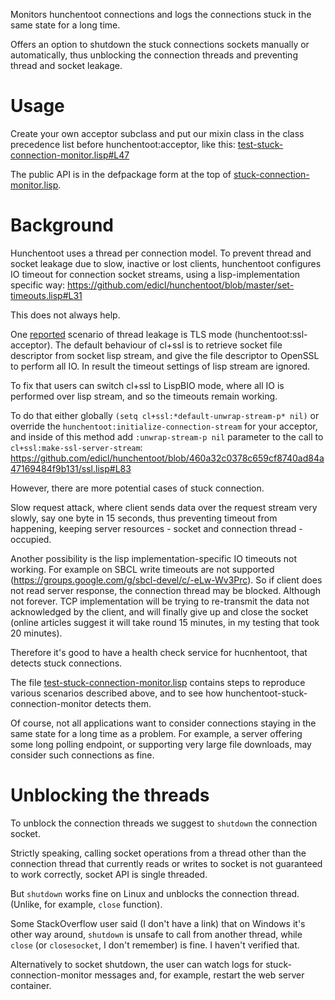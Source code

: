 Monitors hunchentoot connections and logs
the connections stuck in the same state for a long time.

Offers an option to shutdown the stuck connections sockets
manually or automatically, thus unblocking
the connection threads and preventing thread and socket leakage.

# Usage
Create your own acceptor subclass and put our mixin
class in the class precedence list before hunchentoot:acceptor,
like this:
[test-stuck-connection-monitor.lisp#L47](test-stuck-connection-monitor.lisp#L47)

The public API is in the defpackage form at the top of
[stuck-connection-monitor.lisp](stuck-connection-monitor.lisp).

# Background

Hunchentoot uses a thread per connection model. To prevent
thread and socket leakage due to slow, inactive or lost clients,
hunchentoot configures IO timeout for connection
socket streams, using a lisp-implementation specific
way: https://github.com/edicl/hunchentoot/blob/master/set-timeouts.lisp#L31

This does not always help.

One [reported](https://github.com/edicl/hunchentoot/issues/189)
scenario of thread leakage is TLS mode
(hunchentoot:ssl-acceptor). The default behaviour of cl+ssl
is to retrieve socket file descriptor from socket lisp
stream, and give the file descriptor to OpenSSL to
perform all IO. In result the timeout settings of
lisp stream are ignored.

To fix that users can switch cl+ssl to LispBIO mode, where
all IO is performed over lisp stream, and so the timeouts
remain working.

To do that either globally
`(setq cl+ssl:*default-unwrap-stream-p* nil)`
or override the `hunchentoot:initialize-connection-stream`
for your acceptor, and inside of this method add `:unwrap-stream-p nil`
parameter to the call to `cl+ssl:make-ssl-server-stream`:
https://github.com/edicl/hunchentoot/blob/460a32c0378c659cf8740ad84a47169484f9b131/ssl.lisp#L83

However, there are more potential cases of stuck connection.

Slow request attack, where client sends data
over the request stream very slowly, say one byte in 15 seconds,
thus preventing timeout from happening, keeping
server resources - socket and connection thread - occupied.

Another possibility is the lisp implementation-specific
IO timeouts not working. For example on SBCL write timeouts
are not supported (https://groups.google.com/g/sbcl-devel/c/-eLw-Wv3Prc).
So if client does not read server response, the connection
thread may be blocked. Although not forever. TCP implementation
will be trying to re-transmit the data not acknowledged by
the client, and will finally give up and close the socket
(online articles suggest it will take round 15 minutes,
in my testing that took 20 minutes).

Therefore it's good to have a health check service
for hucnhentoot, that detects stuck connections.

The file [test-stuck-connection-monitor.lisp](test-stuck-connection-monitor.lisp)
contains steps to reproduce various scenarios
described above, and to see how
hunchentoot-stuck-connection-monitor detects them.

Of course, not all applications want to consider
connections staying in the same state for a long time
as a problem. For example, a server offering some
long polling endpoint, or supporting very large file
downloads, may consider such connections as fine.

# Unblocking the threads

To unblock the connection threads we suggest
to `shutdown` the connection socket.

Strictly speaking, calling socket operations
from a thread other than the connection thread that
currently reads or writes to socket is not guaranteed
to work correctly, socket API is single threaded.

But `shutdown` works fine on Linux and unblocks the connection
thread. (Unlike, for example, `close` function).

Some StackOverflow user said (I don't have a link)
that on Windows it's other way around, `shutdown` is unsafe
to call from another thread, while `close` (or `closesocket`,
I don't remember) is fine. I haven't verified that.

Alternatively to socket shutdown, the user can watch
logs for stuck-connection-monitor messages
and, for example, restart the web server container.
 
